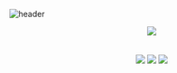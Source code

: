 ![header](https://capsule-render.vercel.app/api?type=waving&color=random&height=300&section=header&text=KimWang09%20&fontSize=90&fontColor=ffffff)


<p align="center">
  <img align="center" src="https://img.shields.io/badge/Rust-000000?style=flat-square&logo=rust&logoColor=white"/>
  <br>
  <br>
  <br>
<a href="https://www.instagram.com/kimwang0009/" target="_blank">
  <img src="https://img.shields.io/badge/Instagram-E4405F?style=flat-square&logo=instagram&logoColor=white"/></a>
<a href="https://www.instagram.com/kimwang0009/" target="_blank">
  <img src="https://img.shields.io/badge/Discord-5865F2?style=flat-square&logo=discord&logoColor=white"/></a>
<a href="https://www.instagram.com/kimwang0009/" target="_blank">
  <img src="https://img.shields.io/badge/Instagram-E4405F?style=flat-square&logo=instagram&logoColor=white"/></a>
</p>
